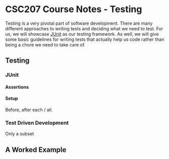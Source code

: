 # CSC207 Course Notes - Testing

Testing is a very pivotal part of software development.
There are many different approaches to writing tests and deciding what we need to test.
For us, we will showcase [JUnit](https://junit.org/) as our testing framework.
As well, we will give some basic guidelines for writing tests that actually help us code rather than being a chore we need to take care of.

## Testing

### JUnit

#### Assertions

#### Setup

Before, after each / all.

### Test Driven Development

Only a subset

## A Worked Example